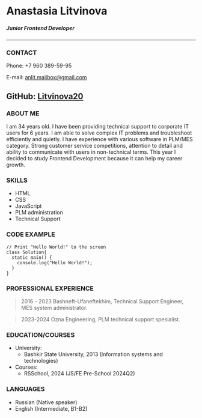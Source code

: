 # **Anastasia Litvinova**
##### Junior Frontend Developer
---
### CONTACT
Phone: +7 960 389-59-95

E-mail: anlit.mailbox@gmail.com

GitHub: [Litvinova20](https://github.com/Litvinova20)
---
### ABOUT ME
I am 34 years old. I have been providing technical support to corporate IT users for 6 years. I am able to solve complex IT problems and troubleshoot efficiently and quietly. I have experience with various software in PLM/MES category. Strong customer service competitions, attention to detail and ability to communicate with users in non-technical terms. 
This year I decided to study Frontend Development because it can help my career growth.

### SKILLS
- HTML
- CSS
- JavaScript
- PLM administration
- Technical Support

### CODE EXAMPLE
```
// Print "Hello World!" to the screen
class Solution{
  static main() {
    console.log("Hello World!");
  }  
}
```
### PROFESSIONAL EXPERIENCE
> 2016 - 2023 Bashneft-Ufaneftekhim, Technical Support Engineer, MES system administrator.

> 2023-2024 Ozna Engineering, PLM technical support spesialist.

### EDUCATION/COURSES
* University:
    * Bashkir State University, 2013 (Information systems and technologies)
* Courses:
    * RSSchool, 2024 (JS/FE Pre-School 2024Q2)

### LANGUAGES
* Russian (Native speaker)
* English (Intermediate, B1-B2)